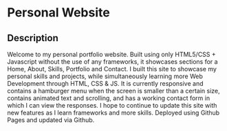 # Personal Website

## Description
Welcome to my personal portfolio website. Built using only HTML5/CSS + Javascript without the use of any frameworks, it showcases sections for a Home, About, Skills, Portfolio and Contact. I built this site to showcase my personal skills and projects, while simultaneously learning more Web Development through HTML, CSS & JS. It is currently responsive and contains a hamburger menu when the screen is smaller than a certain size, contains animated text and scrolling, and has a working contact form in which I can view the responses. I hope to continue to update this site with new features as I learn frameworks and more skills. Deployed using Github Pages and updated via Github.

